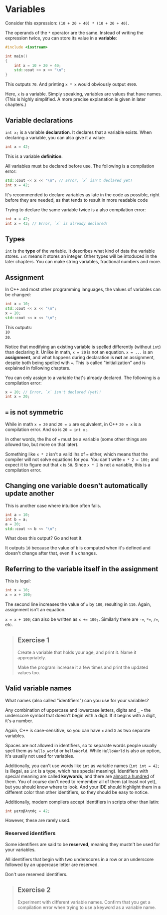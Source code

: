 # Variables

Consider this expression: `(10 + 20 + 40) * (10 + 20 + 40)`.

The operands of the `*` operator are the same. Instead of writing the expression
twice, you can store its value in a **variable**:

```cpp
#include <iostream>

int main()
{
    int x = 10 + 20 + 40;
    std::cout << x << "\n";
}
```
This outputs `70`. And printing `x * x` would obviously output `4900`.

Here, `x` is a variable. Simply speaking, variables are values that have names.
(This is highly simplified. A more precise explanation is given in later chapters.)

## Variable declarations

`int x;` is a variable **declaration**. It declares that a variable exists. When
declaring a variable, you can also give it a value:
```cpp
int x = 42;
```
This is a variable **definition**.

All variables must be declared before use. The following is a compilation error:
```cpp
std::cout << x << "\n"; // Error, `x` isn't declared yet!
int x = 42;
```
It's recommended to declare variables as late in the code as possible, right
before they are needed, as that tends to result in more readable code

Trying to declare the same variable twice is a also compilation error:
```cpp
int x = 42;
int x = 43; // Error, `x` is already declared!
```

## Types

`int` is the **type** of the variable. It describes what kind of data the
variable stores. `int` means it stores an integer. Other types will be intoduced
in the later chapters. You can make string variables, fractional numbers and
more.

## Assignment

In C++ and most other programming languages, the values of variables can be
changed:

```cpp
int x = 10;
std::cout << x << "\n";
x = 20;
std::cout << x << "\n";
```
This outputs:\
`10`\
`20`.

Notice that modifying an existing variable is spelled differently (without
`int`) than declaring it. Unlike in math, `x = 20` is not an equation.
`x = ...` is an **assignment**, and what happens during declaration is **not**
an assignment, despite both being spelled with `=`. This is called
"initialization" and is explained in following chapters.

You can only assign to a variable that's already declared. The following is a
compilation error:
```cpp
x = 20; // Error, `x` isn't declared (yet)!
int x = 20;
```


## `=` is not symmetric

While in math `x = 20` and `20 = x` are equivalent, in C++ `20 = x` is a
compilation error. And so is `20 = int x;`.

In other words, the lhs of `=` must be a variable (some other things are allowed
too, but more on that later).

Something like `x * 2` isn't a valid lhs of `=` either, which means that the
compiler will not solve equations for you. You can't write `x * 2 = 100;` and
expect it to figure out that `x` is `50`. Since `x * 2` is not a variable, this
is a compilation error.

## Changing one variable doesn't automatically update another

This is another case where intuition often fails.

```cpp
int a = 10;
int b = a;
a = 20;
std::cout << b << "\n";
```
What does this output? Go and test it.

It outputs `10` because the value of `b` is computed when it's defined and
doesn't change after that, even if `a` changes.

## Referring to the variable itself in the assignment

This is legal:
```cpp
int x = 10;
x = x + 100;
```
The second line increases the value of `x` by `100`, resulting in `110`. Again,
assignment isn't an equation.

`x = x + 100`; can also be written as `x += 100;`. Similarly there are `-=`,
`*=`, `/=`, etc.

> ## Exercise 1
>
> Create a variable that holds your age, and print it. Name it appropriately.
>
> Make the program increase it a few times and print the updated values too.

## Valid variable names

What names (also called "identifiers") can you use for your variables?

Any combination of uppercase and lowercase letters, digits and `_` - the
underscore symbol that doesn't begin with a digit. If it begins with a digit,
it's a number.

Again, C++ is case-sensitive, so you can have `x` and `X` as two separate
variables.

Spaces are not allowed in identifiers, so to separate words people usually spell
them as `hello_world` or `helloWorld`. While `HelloWorld` is also an option,
it's usually not used for variables.

Additionally, you can't use words like `int` as variable names (`int int = 42;`
is illegal, as `int` is a type, which has special meaning). Identifiers with
special meaning are called **keywords**, and there are
[almost a hundred](https://en.cppreference.com/w/cpp/keyword) of them. You of
course don't need to remember all of them (at least not yet), but you should
know where to look. And your IDE should highlight them in a different color
than other identifiers, so they should be easy to notice.

Additionally, modern compilers accept identifiers in scripts other than latin:
```cpp
int μεταβλητός = 42;
```
However, these are rarely used.

### Reserved identifiers

Some identifiers are said to be **reserved**, meaning they mustn't be used for
your variables.

All identifiers that begin with two underscores in a row or an underscore
followed by an uppercase letter are reserved.

Don't use reserved identifiers.

> ## Exercise 2
>
> Experiment with different variable names. Confirm that you get a compilation
> error when trying to use a keyword as a variable name.
